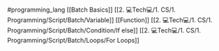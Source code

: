#programming_lang
[[Batch Basics]]
[[2. 💻Tech💻/1. CS/1. Programming/Script/Batch/Variable]]
[[Function]]
[[2. 💻Tech💻/1. CS/1. Programming/Script/Batch/Condition/If else]]
[[2. 💻Tech💻/1. CS/1. Programming/Script/Batch/Loops/For Loops]]